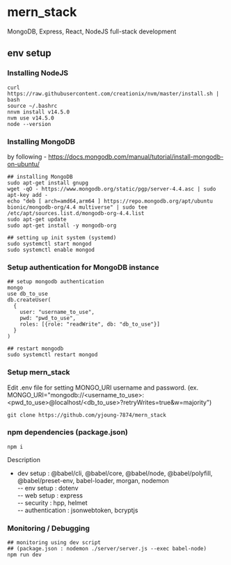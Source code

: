 # mern_stack
MongoDB, Express, React, NodeJS full-stack development

## env setup
### Installing NodeJS 
```
curl https://raw.githubusercontent.com/creationix/nvm/master/install.sh | bash
source ~/.bashrc 
nnvm install v14.5.0
nvm use v14.5.0
node --version
```
### Installing MongoDB
by following - https://docs.mongodb.com/manual/tutorial/install-mongodb-on-ubuntu/
```
## installing MongoDB
sudo apt-get install gnupg
wget -qO - https://www.mongodb.org/static/pgp/server-4.4.asc | sudo apt-key add -
echo "deb [ arch=amd64,arm64 ] https://repo.mongodb.org/apt/ubuntu bionic/mongodb-org/4.4 multiverse" | sudo tee /etc/apt/sources.list.d/mongodb-org-4.4.list
sudo apt-get update
sudo apt-get install -y mongodb-org

## setting up init system (systemd) 
sudo systemctl start mongod
sudo systemctl enable mongod
```
### Setup authentication for MongoDB instance
```
## setup mongodb authentication
mongo
use db_to_use
db.createUser(
  {
    user: "username_to_use",
    pwd: "pwd_to_use",
    roles: [{role: "readWrite", db: "db_to_use"}]
  }
)

## restart mongodb
sudo systemctl restart mongod
```

### Setup mern_stack
Edit .env file for setting MONGO_URI username and password.
(ex. MONGO_URI="mongodb://<username_to_use>:<pwd_to_use>@localhost/<db_to_use>?retryWrites=true&w=majority")
```
git clone https://github.com/yjoung-7874/mern_stack
```
### npm dependencies (package.json)
```npm i```  

Description  
- dev setup      : @babel/cli, @babel/core, @babel/node, @babel/polyfill, @babel/preset-env, babel-loader, morgan, nodemon  
-- env setup      : dotenv  
-- web setup      : express  
-- security       : hpp, helmet  
-- authentication : jsonwebtoken, bcryptjs  


### Monitoring / Debugging
```
## monitoring using dev script
## (package.json : nodemon ./server/server.js --exec babel-node)
npm run dev
```
